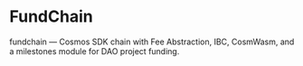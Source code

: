 # FundChain
fundchain — Cosmos SDK chain with Fee Abstraction, IBC, CosmWasm, and a milestones module for DAO project funding.
